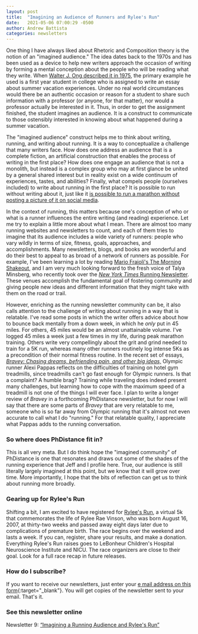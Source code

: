 ```yaml
---
layout: post
title:  "Imagining an Audience of Runners and Rylee's Run"
date:   2021-05-06 07:00:29 -0500
author: Andrew Battista
categories: newsletters
---
```


One thing I have always liked about Rhetoric and Composition theory is the notion of an "imagined audience." The idea dates back to the 1970s and has been used as a device to help new writers approach the occasion of writing by forming a mental conception about the people who will be reading what they write. When [Walter J. Ong described it in 1975](https://www.jstor.org/stable/461344?seq=1#metadata_info_tab_contents), the primary example he used is a first year student in college who is assigned to write an essay about summer vacation experiences. Under no real world circumstances would there be an authentic occasion or reason for a student to share such information with a professor (or anyone, for that matter), nor would a professor actually be interested in it. Thus, in order to get the assignment finished, the student imagines an audience. It is a construct to communicate to those ostensibly interested in knowing about what happened during a summer vacation.

The "imagined audience" construct helps me to think about writing, running, and writing about running. It is a way to conceptualize a challenge that many writers face. How does one address an audience that is a complete fiction, an artificial construction that enables the process of writing in the first place? How does one engage an audience that is not a monolith, but instead is a complex group who may at first glance be united by a general shared interest but in reality exist on a wide continuum of experiences, tastes, and abilities? Finally, what compels people (ourselves included) to write about running in the first place? It is possible to run without writing about it, just like it [is possible to run a marathon without posting a picture of it on social media](https://www.newyorker.com/cartoons/daily-cartoon/thursday-november-9th-marathon-forest).

In the context of running, this matters because one's conception of who or what is a runner influences the entire writing (and reading) experience. Let me try to explain a little more about what I mean. There are almost too many running websites and newsletters to count, and each of them tries to imagine that its audience includes a wide variety of runners: people who vary wildly in terms of size, fitness, goals, approaches, and accomplishments. Many newsletters, blogs, and books are wonderful and do their best to appeal to as broad of a network of runners as possible. For example, I've been learning a lot by reading [Mario Fraioli's The Morning Shakeout](https://themorningshakeout.com/), and I am very much looking forward to the fresh voice of Talya Minsberg, who recently took over the [*New York Times* Running Newsletter](https://www.nytimes.com/newsletters/running). These venues accomplish the fundamental goal of fostering community and giving people new ideas and different information that they might take with them on the road or trail.

However, enriching as the running newsletter community can be, it also calls attention to the challenge of writing about running in a way that is relatable. I've read some posts in which the writer offers advice about how to bounce back mentally from a down week, in which he *only* put in 45 miles. For others, 45 miles would be an almost unattainable volume. I've logged 45 miles a week just a few times in my life, during peak marathon training. Others write very compellingly about the grit and grind needed to train for a 5K run, whereas many other runners routinely log intense 5Ks as a precondition of their normal fitness routine. In the recent set of essays, [*Bravey: Chasing dreams, befriending pain, and other big ideas,*](http://www.worldcat.org/oclc/1162252402) Olympic runner Alexi Pappas reflects on the difficulties of training on hotel gym treadmills, since treadmills can't go fast enough for Olympic runners. Is that a complaint? A humble brag? Training while traveling does indeed present many challenges, but learning how to cope with the maximum speed of a treadmill is not one of the things I will ever face. I plan to write a longer review of *Bravey* in a forthcoming PhDistance newsletter, but for now I will say that there are some parts of *Bravey* that are very relatable to me, someone who is so far away from Olympic running that it's almost not even accurate to call what I do "running." For that relatable quality, I appreciate what Pappas adds to the running conversation.

### So where does PhDistance fit in?

This is all very meta. But I do think hope the "imagined community" of PhDistance is one that resonates and draws out some of the shades of the running experience that Jeff and I profile here. True, our audience is still literally largely imagined at this point, but we know that it will grow over time. More importantly, I hope that the bits of reflection can get us to think about running more broadly.

### Gearing up for Rylee's Run

Shifting a bit, I am excited to have registered for [Rylee's Run](https://raceroster.com/events/2021/46315/rylees-runwalk-virtual-5k), a virtual 5k that  commemorates the life of Rylee Rae Vinson, who was born August 16, 2007, at thirty-two weeks and passed away eight days later due to complications of premature birth. The race begins over the weekend and lasts a week. If you can, register, share your results, and make a donation. Everything Rylee's Run raises goes to LeBonheur Children's Hospital Neuroscience Institute and NICU. The race organizers are close to their goal. Look for a full race recap in future releases.

### How do I subscribe?

If you want to receive our newsletters, just enter your [e mail address on this form](https://forms.gle/NHEsBP1wo11yYrZj7){:target="_blank"}. You will get copies of the newsletter sent to your email. That's it.

### See this newsletter online

Newsletter 9: [“Imagining a Running Audience and Rylee's Run”]()
